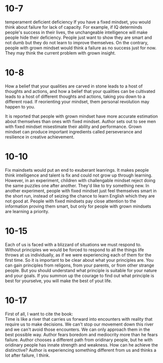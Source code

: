 # 10-7
temperament
deficient deficiency
If you have a fixed mindset, you would think about failure for lack of capacity. For example, if IQ determinds people's
success in their lives, the unchangeable intelligence will make people hide their deficiency. People just want to show
they are smart and not dumb but they do not learn to improve themselves. On the contrary, people with grown mindset would
think a failure as no success just for now. They may think the current problem with grown insight.

# 10-8

How a belief that your qualities are carved in stone leads to a host of thoughts and actions, and how a belief that
your qualities can be cultivated leads to a host of different thoughts and actions, taking you down
to a different road. If reorienting your mindset, them personal revolution may happen to you.

It is reported that people with grown mindset have more accurate estimation about themselves than ones with fixed
mindset. Author sets out to see men with fixed mindset misestimate their ability and performance. Grown mindset
can produce important ingredients called perseverance and resilience in creative achievement.

# 10-10

Fix maindsets would put an end to exuberant leanrings. It makes people think intelligence and talent is fix and could
not grow up through learning. However, in an experiment, children with challengable mindset reject doing the same puzzles
one after another. They'd like to try something new. In another experiment, people with fixed mindset just feel themselves
smart in the short run, instead of seizing the chance to learn English which they are not good at. People with fixed
mindsets pay close attention to the information proving them smart, but only for people with grown mindsets are learning
a priority.

# 10-15

Each of us is faced with a blizzard of situations we must respond to. Without principles we would be forced to
respond to all the things life throws at us individually, as if we were experiencing each of them for the first
time. So it is important to be clear about what your principles are. You can gain principles from religons, from
 your parents, or from other strange people. But you should understand what principle is suitable for your nature and your goals.
 If you summon up the courage to find out what principle is best for yourselve, you will make the best of yout life.

# 10-17

First of all, I want to cite the book:  
Time is like a river that carries us forward into encounters with reality that require us to make decisions. We can't stop our movement down this river and we can't avoid those encounters. We can only approach them in the best possible way. Author fears boredom and mediocrity more than he fears failure. Author chooses a different path from oridinary people, but he with oridinary people has innate strength and weakness. How can he achieve the distinctive? Author is experiencing something different from us and thinks a lot after failure, I think.
